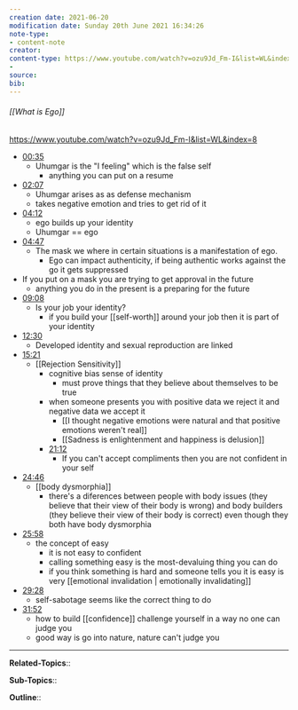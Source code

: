 ```yaml
---
creation date: 2021-06-20
modification date: Sunday 20th June 2021 16:34:26
note-type: 
- content-note
creator:
content-type: https://www.youtube.com/watch?v=ozu9Jd_Fm-I&list=WL&index=8
- 
source:
bib:
---
```


###### [[What is Ego]]

https://www.youtube.com/watch?v=ozu9Jd_Fm-I&list=WL&index=8

- [00:35](https://www.youtube.com/watch?v=ozu9Jd_Fm-I&list=WL&index=8#t=35.353769194549564)
	- Uhumgar is the "I feeling" which is the false self
		- anything you can put on a resume
- [02:07](https://www.youtube.com/watch?v=ozu9Jd_Fm-I&list=WL&index=8#t=127.88540695803833) 
	- Uhumgar arises as as defense mechanism
	- takes negative emotion and tries to get rid of it
- [04:12](https://www.youtube.com/watch?v=ozu9Jd_Fm-I&list=WL&index=8#t=252.43009295040895)
	- ego builds up your identity
	- Uhumgar == ego
- [04:47](https://www.youtube.com/watch?v=ozu9Jd_Fm-I&list=WL&index=8#t=287.86191701244815)
	- The mask we where in certain situations is a manifestation of ego.
		- Ego can impact authenticity, if being authentic works against the go it gets suppressed
- If you put on a mask you are trying to get approval in the future
	- anything you do in the present is a preparing for the future
- [09:08](https://www.youtube.com/watch?v=ozu9Jd_Fm-I&list=WL&index=8#t=548.8713731983643)
	- Is your job your identity?
		- if you build your [[self-worth]] around your job then it is part of your identity
- [12:30](https://www.youtube.com/watch?v=ozu9Jd_Fm-I&list=WL&index=8#t=750.1068872479553)
	- Developed identity and sexual reproduction are linked
- [15:21](https://www.youtube.com/watch?v=ozu9Jd_Fm-I&list=WL&index=8#t=921.2163206871949)
	- [[Rejection Sensitivity]] 
		- cognitive bias sense of identity
			- must prove things that they believe about themselves to be true
		- when someone presents you with positive data we reject it and negative data we accept it
			- [[I thought negative emotions were natural and that positive emotions weren't real]]
			- [[Sadness is enlightenment and happiness is delusion]]
		- [21:12](https://www.youtube.com/watch?v=ozu9Jd_Fm-I&list=WL&index=8#t=1272.8209349046326)
			- If you can't accept compliments then you are not confident in your self
- [24:46](https://www.youtube.com/watch?v=ozu9Jd_Fm-I&list=WL&index=8#t=1486.4035499847412)
	- [[body dysmorphia]]
		- there's a diferences between people with body issues (they believe that their view of their body is wrong) and body builders (they believe their view of their body is correct) even though they both have body dysmorphia
- [25:58](https://www.youtube.com/watch?v=ozu9Jd_Fm-I&list=WL&index=8#t=1558.215465900818)
	- the concept of easy
		- it is not easy to confident
		- calling something easy is the most-devaluing thing you can do
		- if you think something is hard and someone tells you it is easy is very [[emotional invalidation | emotionally invalidating]]
- [29:28](https://www.youtube.com/watch?v=ozu9Jd_Fm-I&list=WL&index=8#t=1768.1838226643067)
	- self-sabotage seems like the correct thing to do
- [31:52](https://www.youtube.com/watch?v=ozu9Jd_Fm-I&list=WL&index=8#t=1912.902717076294)
	- how to build [[confidence]] challenge yourself in a way no one can judge you
	- good way is go into nature, nature can't judge you


---

**Related-Topics**:: 
	
**Sub-Topics**::
	
**Outline**::